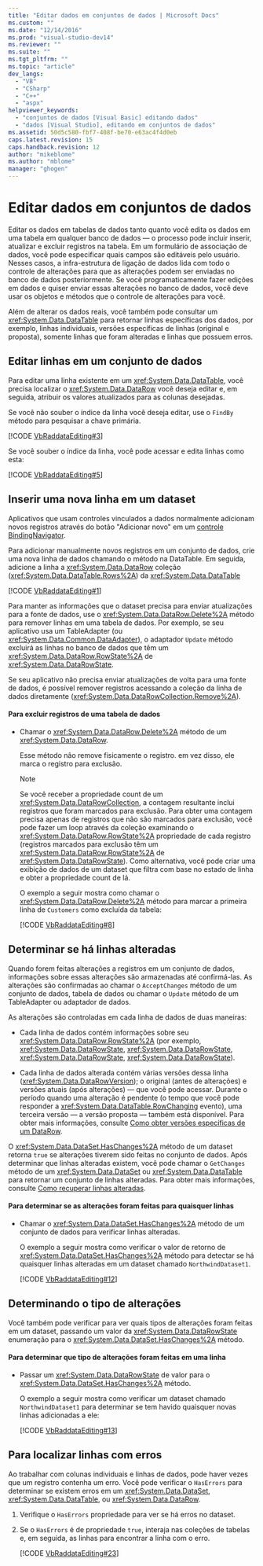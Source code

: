 ```yaml
---
title: "Editar dados em conjuntos de dados | Microsoft Docs"
ms.custom: ""
ms.date: "12/14/2016"
ms.prod: "visual-studio-dev14"
ms.reviewer: ""
ms.suite: ""
ms.tgt_pltfrm: ""
ms.topic: "article"
dev_langs: 
  - "VB"
  - "CSharp"
  - "C++"
  - "aspx"
helpviewer_keywords: 
  - "conjuntos de dados [Visual Basic] editando dados"
  - "dados [Visual Studio], editando em conjuntos de dados"
ms.assetid: 50d5c580-fbf7-408f-be70-e63ac4f4d0eb
caps.latest.revision: 15
caps.handback.revision: 12
author: "mikeblome"
ms.author: "mblome"
manager: "ghogen"
---
```

# Editar dados em conjuntos de dados
Editar os dados em tabelas de dados tanto quanto você edita os dados em uma tabela em qualquer banco de dados — o processo pode incluir inserir, atualizar e excluir registros na tabela. Em um formulário de associação de dados, você pode especificar quais campos são editáveis pelo usuário. Nesses casos, a infra\-estrutura de ligação de dados lida com todo o controle de alterações para que as alterações podem ser enviadas no banco de dados posteriormente. Se você programaticamente fazer edições em dados e quiser enviar essas alterações no banco de dados, você deve usar os objetos e métodos que o controle de alterações para você.  
  
 Além de alterar os dados reais, você também pode consultar um <xref:System.Data.DataTable> para retornar linhas específicas dos dados, por exemplo, linhas individuais, versões específicas de linhas \(original e proposta\), somente linhas que foram alteradas e linhas que possuem erros.  
  
## Editar linhas em um conjunto de dados  
 Para editar uma linha existente em um <xref:System.Data.DataTable>, você precisa localizar o <xref:System.Data.DataRow> você deseja editar e, em seguida, atribuir os valores atualizados para as colunas desejadas.  
  
 Se você não souber o índice da linha você deseja editar, use o `FindBy` método para pesquisar a chave primária.  
  
 [!CODE [VbRaddataEditing#3](../CodeSnippet/VS_Snippets_VBCSharp/VbRaddataEditing#3)]  
  
 Se você souber o índice da linha, você pode acessar e edita linhas como esta:  
  
 [!CODE [VbRaddataEditing#5](../CodeSnippet/VS_Snippets_VBCSharp/VbRaddataEditing#5)]  
  
## Inserir uma nova linha em um dataset  
 Aplicativos que usam controles vinculados a dados normalmente adicionam novos registros através do botão "Adicionar novo" em um [controle BindingNavigator](../Topic/BindingNavigator%20Control%20\(Windows%20Forms\).md).  
  
 Para adicionar manualmente novos registros em um conjunto de dados, crie uma nova linha de dados chamando o método na DataTable. Em seguida, adicione a linha a <xref:System.Data.DataRow> coleção \(<xref:System.Data.DataTable.Rows%2A>\) da <xref:System.Data.DataTable>  
  
 [!CODE [VbRaddataEditing#1](../CodeSnippet/VS_Snippets_VBCSharp/VbRaddataEditing#1)]  
  
 Para manter as informações que o dataset precisa para enviar atualizações para a fonte de dados, use o <xref:System.Data.DataRow.Delete%2A> método para remover linhas em uma tabela de dados. Por exemplo, se seu aplicativo usa um TableAdapter \(ou <xref:System.Data.Common.DataAdapter>\), o adaptador `Update` método excluirá as linhas no banco de dados que têm um <xref:System.Data.DataRow.RowState%2A> de <xref:System.Data.DataRowState>.  
  
 Se seu aplicativo não precisa enviar atualizações de volta para uma fonte de dados, é possível remover registros acessando a coleção da linha de dados diretamente \(<xref:System.Data.DataRowCollection.Remove%2A>\).  
  
#### Para excluir registros de uma tabela de dados  
  
-   Chamar o <xref:System.Data.DataRow.Delete%2A> método de um <xref:System.Data.DataRow>.  
  
     Esse método não remove fisicamente o registro. em vez disso, ele marca o registro para exclusão.  
  
    > [!NOTE]
    >  Se você receber a propriedade count de um <xref:System.Data.DataRowCollection>, a contagem resultante inclui registros que foram marcados para exclusão. Para obter uma contagem precisa apenas de registros que não são marcados para exclusão, você pode fazer um loop através da coleção examinando o <xref:System.Data.DataRow.RowState%2A> propriedade de cada registro \(registros marcados para exclusão têm um <xref:System.Data.DataRow.RowState%2A> de <xref:System.Data.DataRowState>\). Como alternativa, você pode criar uma exibição de dados de um dataset que filtra com base no estado de linha e obter a propriedade count de lá.  
  
     O exemplo a seguir mostra como chamar o <xref:System.Data.DataRow.Delete%2A> método para marcar a primeira linha de `Customers` como excluída da tabela:  
  
     [!CODE [VbRaddataEditing#8](../CodeSnippet/VS_Snippets_VBCSharp/VbRaddataEditing#8)]  
  
## Determinar se há linhas alteradas  
 Quando forem feitas alterações a registros em um conjunto de dados, informações sobre essas alterações são armazenadas até confirmá\-las. As alterações são confirmadas ao chamar o `AcceptChanges` método de um conjunto de dados, tabela de dados ou chamar o `Update` método de um TableAdapter ou adaptador de dados.  
  
 As alterações são controladas em cada linha de dados de duas maneiras:  
  
-   Cada linha de dados contém informações sobre seu <xref:System.Data.DataRow.RowState%2A> \(por exemplo, <xref:System.Data.DataRowState>, <xref:System.Data.DataRowState>, <xref:System.Data.DataRowState>, <xref:System.Data.DataRowState>\).  
  
-   Cada linha de dados alterada contém várias versões dessa linha \(<xref:System.Data.DataRowVersion>\); o original \(antes de alterações\) e versões atuais \(após alterações\) — que você pode acessar. Durante o período quando uma alteração é pendente \(o tempo que você pode responder a <xref:System.Data.DataTable.RowChanging> evento\), uma terceira versão — a versão proposta — também está disponível. Para obter mais informações, consulte [Como obter versões específicas de um DataRow](../Topic/How%20to:%20Get%20Specific%20Versions%20of%20a%20DataRow.md).  
  
 O <xref:System.Data.DataSet.HasChanges%2A> método de um dataset retorna `true` se alterações tiverem sido feitas no conjunto de dados. Após determinar que linhas alteradas existem, você pode chamar o `GetChanges` método de um <xref:System.Data.DataSet> ou <xref:System.Data.DataTable> para retornar um conjunto de linhas alteradas. Para obter mais informações, consulte [Como recuperar linhas alteradas](../Topic/How%20to:%20Retrieve%20Changed%20Rows.md).  
  
#### Para determinar se as alterações foram feitas para quaisquer linhas  
  
-   Chamar o <xref:System.Data.DataSet.HasChanges%2A> método de um conjunto de dados para verificar linhas alteradas.  
  
     O exemplo a seguir mostra como verificar o valor de retorno de <xref:System.Data.DataSet.HasChanges%2A> método para detectar se há quaisquer linhas alteradas em um dataset chamado `NorthwindDataset1`.  
  
     [!CODE [VbRaddataEditing#12](../CodeSnippet/VS_Snippets_VBCSharp/VbRaddataEditing#12)]  
  
## Determinando o tipo de alterações  
 Você também pode verificar para ver quais tipos de alterações foram feitas em um dataset, passando um valor da <xref:System.Data.DataRowState> enumeração para o <xref:System.Data.DataSet.HasChanges%2A> método.  
  
#### Para determinar que tipo de alterações foram feitas em uma linha  
  
-   Passar um <xref:System.Data.DataRowState> de valor para o <xref:System.Data.DataSet.HasChanges%2A> método.  
  
     O exemplo a seguir mostra como verificar um dataset chamado `NorthwindDataset1` para determinar se tem havido quaisquer novas linhas adicionadas a ele:  
  
     [!CODE [VbRaddataEditing#13](../CodeSnippet/VS_Snippets_VBCSharp/VbRaddataEditing#13)]  
  
## Para localizar linhas com erros  
 Ao trabalhar com colunas individuais e linhas de dados, pode haver vezes que um registro contenha um erro. Você pode verificar o `HasErrors` para determinar se existem erros em um <xref:System.Data.DataSet>, <xref:System.Data.DataTable>, ou <xref:System.Data.DataRow>.  
  
1.  Verifique o `HasErrors` propriedade para ver se há erros no dataset.  
  
2.  Se o `HasErrors` é de propriedade `true`, interaja nas coleções de tabelas e, em seguida, as linhas para encontrar a linha com o erro.  
  
     [!CODE [VbRaddataEditing#23](../CodeSnippet/VS_Snippets_VBCSharp/VbRaddataEditing#23)]